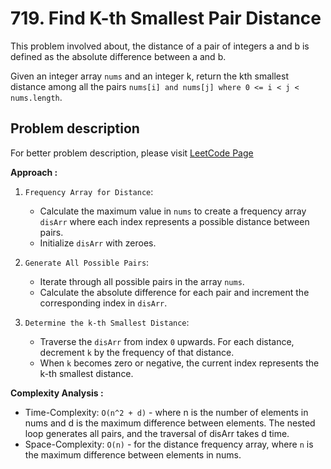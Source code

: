 # 719. Find K-th Smallest Pair Distance

This problem involved about, the distance of a pair of integers a and b is defined as the absolute difference between a and b.<br/>

Given an integer array `nums` and an integer k, return the kth smallest distance among all the pairs `nums[i] and nums[j] where 0 <= i < j < nums.length`. <br/>

## Problem description

For better problem description, please visit [LeetCode Page](https://leetcode.com/problems/find-k-th-smallest-pair-distance/description/)

**Approach :**<br/>

1. `Frequency Array for Distance`:

    - Calculate the maximum value in `nums` to create a frequency array `disArr` where each index represents a possible distance between pairs.
    - Initialize `disArr` with zeroes.

2. `Generate All Possible Pairs`:

    - Iterate through all possible pairs in the array `nums`.
    - Calculate the absolute difference for each pair and increment the corresponding index in `disArr`.

3. `Determine the k-th Smallest Distance`:
    - Traverse the `disArr` from index `0` upwards. For each distance, decrement `k` by the frequency of that distance.
    - When `k` becomes zero or negative, the current index represents the k-th smallest distance.

**Complexity Analysis :**<br/>

-   Time-Complexity: `O(n^2 + d)` - where n is the number of elements in nums and d is the maximum difference between elements. The nested loop generates all pairs, and the traversal of disArr takes d time.
-   Space-Complexity: `O(n)` - for the distance frequency array, where `n` is the maximum difference between elements in nums.
